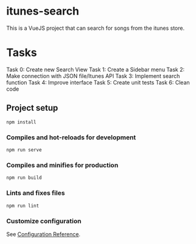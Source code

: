 # itunes-search

This is a VueJS project that can search for songs from the itunes store.

# Tasks

Task 0: Create new Search View
Task 1: Create a Sidebar menu
Task 2: Make connection with JSON file/Itunes API
Task 3: Implement search function
Task 4: Improve interface
Task 5: Create unit tests
Task 6: Clean code

## Project setup
```
npm install
```

### Compiles and hot-reloads for development
```
npm run serve
```

### Compiles and minifies for production
```
npm run build
```

### Lints and fixes files
```
npm run lint
```

### Customize configuration
See [Configuration Reference](https://cli.vuejs.org/config/).
